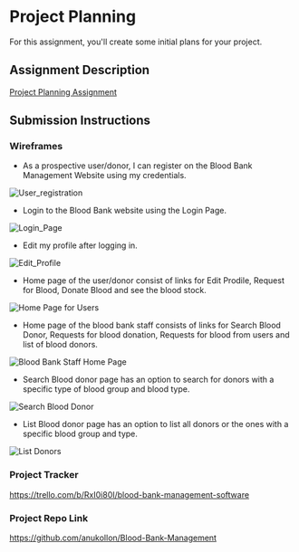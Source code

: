 # Project Planning
For this assignment, you'll create some initial plans for your project.

## Assignment Description
[Project Planning Assignment](https://education.launchcode.org/liftoff/modules/assignments/project-planning)

## Submission Instructions

### Wireframes

- As a prospective user/donor, I can register on the Blood Bank Management Website using my credentials.

![User_registration](https://github.com/anukollon/liftoff-assignments/blob/master/P3-Project_Planning/UserRegistrationForm.jpg?raw=true)

- Login to the Blood Bank website using the Login Page.

![Login_Page](https://github.com/anukollon/liftoff-assignments/blob/master/P3-Project_Planning/LoginPage.jpg?raw=true)

- Edit my profile after logging in.

![Edit_Profile](https://github.com/anukollon/liftoff-assignments/blob/master/P3-Project_Planning/EditProfile.jpg?raw=true)

- Home page of the user/donor consist of links for Edit Prodile, Request for Blood, Donate Blood and see the blood stock.

![Home Page for Users](https://github.com/anukollon/liftoff-assignments/blob/master/P3-Project_Planning/HomePageForUsers.jpg?raw=true)

- Home page of the blood bank staff consists of links for Search Blood Donor, Requests for blood donation, Requests for blood from users and list of blood donors.

![Blood Bank Staff Home Page](https://github.com/anukollon/liftoff-assignments/blob/master/P3-Project_Planning/BloodBankStaffHomePage.jpg?raw=true)

- Search Blood donor page has an option to search for donors with a specific type of blood group and blood type.

![Search Blood Donor](https://github.com/anukollon/liftoff-assignments/blob/master/P3-Project_Planning/SearchBloodDonor.jpg?raw=true)

- List Blood donor page has an option to list all donors or the ones with a specific blood group and type.

![List Donors](https://github.com/anukollon/liftoff-assignments/blob/master/P3-Project_Planning/ListDonors.jpg?raw=true)



### Project Tracker

https://trello.com/b/RxI0i80I/blood-bank-management-software

### Project Repo Link

https://github.com/anukollon/Blood-Bank-Management

